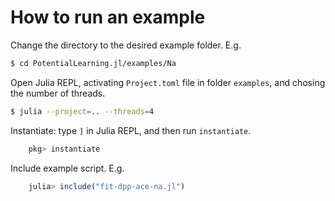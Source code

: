 # How to run an example

Change the directory to the desired example folder. E.g.
```bash
$ cd PotentialLearning.jl/examples/Na
```

Open Julia REPL, activating ```Project.toml``` file in folder ```examples```, and chosing the number of threads.
```bash
$ julia --project=.. --threads=4
```

Instantiate: type ```]``` in Julia REPL, and then run ```instantiate```.
```julia
    pkg> instantiate
```

Include example script. E.g.
```julia
    julia> include("fit-dpp-ace-na.jl")
```
